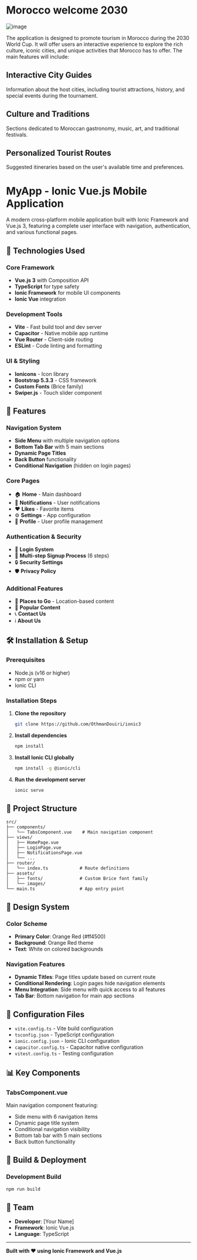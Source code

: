 # Morocco welcome 2030
![image](https://github.com/user-attachments/assets/bb4ecb49-654b-4f66-9b21-a057f02c0d15)

The application is designed to promote tourism in Morocco during the 2030 World Cup. It will offer users an interactive experience to explore the rich culture, iconic cities, and unique activities that Morocco has to offer. The main features will include:

## Interactive City Guides
Information about the host cities, including tourist attractions, history, and special events during the tournament.

## Culture and Traditions
Sections dedicated to Moroccan gastronomy, music, art, and traditional festivals.

## Personalized Tourist Routes
Suggested itineraries based on the user's available time and preferences.

# MyApp - Ionic Vue.js Mobile Application

A modern cross-platform mobile application built with Ionic Framework and Vue.js 3, featuring a complete user interface with navigation, authentication, and various functional pages.

## 🚀 Technologies Used

### Core Framework
- **Vue.js 3** with Composition API
- **TypeScript** for type safety
- **Ionic Framework** for mobile UI components
- **Ionic Vue** integration

### Development Tools
- **Vite** - Fast build tool and dev server
- **Capacitor** - Native mobile app runtime
- **Vue Router** - Client-side routing
- **ESLint** - Code linting and formatting

### UI & Styling
- **Ionicons** - Icon library
- **Bootstrap 5.3.3** - CSS framework
- **Custom Fonts** (Brice family)
- **Swiper.js** - Touch slider component


## 📱 Features

### Navigation System
- **Side Menu** with multiple navigation options
- **Bottom Tab Bar** with 5 main sections
- **Dynamic Page Titles**
- **Back Button** functionality
- **Conditional Navigation** (hidden on login pages)

### Core Pages
- 🏠 **Home** - Main dashboard
- 🔔 **Notifications** - User notifications
- ❤️ **Likes** - Favorite items
- ⚙️ **Settings** - App configuration
- 👤 **Profile** - User profile management

### Authentication & Security
- 🔐 **Login System**
- 📝 **Multi-step Signup Process** (6 steps)
- 🔒 **Security Settings**
- 🛡️ **Privacy Policy**

### Additional Features
- 📍 **Places to Go** - Location-based content
- 🌟 **Popular Content**
- 📞 **Contact Us**
- ℹ️ **About Us**

## 🛠️ Installation & Setup

### Prerequisites
- Node.js (v16 or higher)
- npm or yarn
- Ionic CLI

### Installation Steps

1. **Clone the repository**
   ```bash
   git clone https://github.com/OthmanDouiri/ionic3
   ```

2. **Install dependencies**
   ```bash
   npm install
   ```

3. **Install Ionic CLI globally**
   ```bash
   npm install -g @ionic/cli
   ```

4. **Run the development server**
   ```bash
   ionic serve
   ```


## 📁 Project Structure

```
src/
├── components/
│   └── TabsComponent.vue    # Main navigation component
├── views/
│   ├── HomePage.vue
│   ├── LoginPage.vue
│   ├── NotificationsPage.vue
│   └── ...
├── router/
│   └── index.ts            # Route definitions
├── assets/
│   ├── fonts/              # Custom Brice font family
│   └── images/
└── main.ts                 # App entry point
```

## 🎨 Design System

### Color Scheme
- **Primary Color**: Orange Red (#ff4500)
- **Background**: Orange Red theme
- **Text**: White on colored backgrounds

### Navigation Features
- **Dynamic Titles**: Page titles update based on current route
- **Conditional Rendering**: Login pages hide navigation elements
- **Menu Integration**: Side menu with quick access to all features
- **Tab Bar**: Bottom navigation for main app sections

## 🔧 Configuration Files

- `vite.config.ts` - Vite build configuration
- `tsconfig.json` - TypeScript configuration
- `ionic.config.json` - Ionic CLI configuration
- `capacitor.config.ts` - Capacitor native configuration
- `vitest.config.ts` - Testing configuration

## 📊 Key Components

### TabsComponent.vue
Main navigation component featuring:
- Side menu with 6 navigation items
- Dynamic page title system
- Conditional navigation visibility
- Bottom tab bar with 5 main sections
- Back button functionality

## 🚀 Build & Deployment

### Development Build
```bash
npm run build
```


## 👥 Team

- **Developer**: [Your Name]
- **Framework**: Ionic Vue.js
- **Language**: TypeScript

---

**Built with ❤️ using Ionic Framework and Vue.js**
